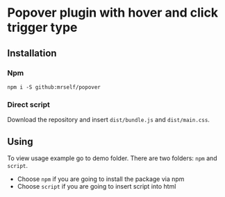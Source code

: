 # Popover plugin with hover and click trigger type

## Installation

### Npm

`npm i -S github:mrself/popover`

### Direct script

Download the repository and insert `dist/bundle.js` and `dist/main.css`.

## Using

To view usage example go to demo folder. There are two folders:
`npm` and `script`.

 - Choose `npm` if you are going to install the package via npm
 - Choose `script` if you are going to insert script into html